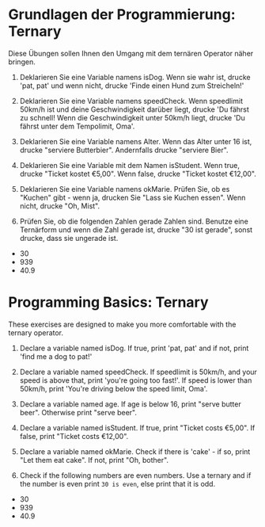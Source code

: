 # Grundlagen der Programmierung: Ternary

Diese Übungen sollen Ihnen den Umgang mit dem ternären Operator näher bringen. 

1. Deklarieren Sie eine Variable namens isDog. Wenn sie wahr ist, drucke 'pat, pat' und wenn nicht, drucke 'Finde einen Hund zum Streicheln!'

2. Deklarieren Sie eine Variable namens speedCheck. Wenn speedlimit 50km/h ist und deine Geschwindigkeit darüber liegt, drucke 'Du fährst zu schnell! Wenn die Geschwindigkeit unter 50km/h liegt, drucke 'Du fährst unter dem Tempolimit, Oma'.

3. Deklarieren Sie eine Variable namens Alter. Wenn das Alter unter 16 ist, drucke "serviere Butterbier". Andernfalls drucke "serviere Bier".

4. Deklarieren Sie eine Variable mit dem Namen isStudent. Wenn true, drucke "Ticket kostet €5,00". Wenn false, drucke "Ticket kostet €12,00".

5. Deklarieren Sie eine Variable namens okMarie. Prüfen Sie, ob es "Kuchen" gibt - wenn ja, drucken Sie "Lass sie Kuchen essen". Wenn nicht, drucke "Oh, Mist". 

6. Prüfen Sie, ob die folgenden Zahlen gerade Zahlen sind. Benutze eine Ternärform und wenn die Zahl gerade ist, drucke "30 ist gerade", sonst drucke, dass sie ungerade ist.
* 30
* 939
* 40.9



# Programming Basics: Ternary

These exercises are designed to make you more comfortable with the ternary operator. 

1. Declare a variable named isDog. If true, print 'pat, pat' and if not, print 'find me a dog to pat!'

2. Declare a variable named speedCheck. If speedlimit is 50km/h, and your speed is above that, print 'you're going too fast!'. If speed is lower than 50km/h, print 'You're driving below the speed limit, Oma'.

3. Declare a variable named age. If age is below 16, print "serve butter beer". Otherwise print "serve beer".

4. Declare a variable named isStudent. If true, print "Ticket costs €5,00". If false, print "Ticket costs €12,00".

5. Declare a variable named okMarie. Check if there is 'cake' - if so, print "Let them eat cake". If not, print "Oh, bother". 

6. Check if the following numbers are even numbers. Use a ternary and if the number is even print `30 is even`, else print that it is odd.
* 30
* 939
* 40.9



